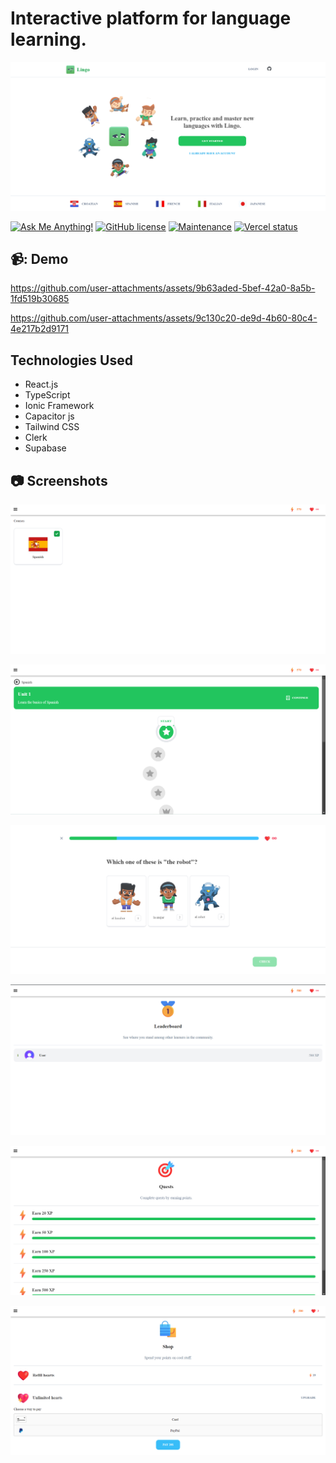 <a name="readme-top"></a>

# Interactive platform for language learning.

![Lingo - Interactive platform for language learning.](/.github/images/image_main.png "Interactive platform for language learning.")

[![Ask Me Anything!](https://flat.badgen.net/static/Ask%20me/anything?icon=github&color=black&scale=1.01)](https://github.com/Jayrajrodage "Ask Me Anything!")
[![GitHub license](https://flat.badgen.net/github/license/Jayrajrodage/Duolingo-clone?icon=github&color=black&scale=1.01)](https://github.com/Jayrajrodage/Duolingo-clone/blob/main/LICENSE "GitHub license")
[![Maintenance](https://flat.badgen.net/static/Maintained/yes?icon=github&color=black&scale=1.01)](https://github.com/Jayrajrodage/Duolingo-clone/commits/main "Maintenance")
[![Vercel status](https://img.shields.io/badge/Vercel-000000?style=for-the-badge&logo=vercel&logoColor=white)](https://lingo-clone.vercel.app/ "Vercel status")

<!-- Table of Contents -->
## 📹: Demo

https://github.com/user-attachments/assets/9b63aded-5bef-42a0-8a5b-1fd519b30685

https://github.com/user-attachments/assets/9c130c20-de9d-4b60-80c4-4e217b2d9171

## Technologies Used
  - React.js
  - TypeScript
  - Ionic Framework
  - Capacitor js
  - Tailwind CSS
  - Clerk
  - Supabase


## :camera: Screenshots

![Courses](/.github/images/img1.png "Courses")

![Learn](/.github/images/img2.png "Learn")

![Quiz](/.github/images/img3.png "Quiz")

![Leaderboard](/.github/images/img4.png "Leaderboard")

![Quest](/.github/images/img5.png "Quest")

![Shop](/.github/images/img6.png "Shop")

